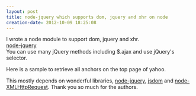 ```yaml
---
layout: post
title: node-jquery which supports dom, jquery and xhr on node
creation-date: 2012-10-09 18:25:08
---
```

I wrote a node module to support dom, jquery and xhr.  
[node-jquery](https://npmjs.org/package/node-jquery)  
You can use many jQuery methods including $.ajax and use jQuery's selector.

Here is a sample to retrieve all anchors on the top page of yahoo.
<script src="https://gist.github.com/3857612.js?file=example.coffee"></script>

This mostly depends on wonderful libraries, [node-jquery][node-jquery], [jsdom][jsdom] and [node-XMLHttpRequest][xhr].
Thank you so much for the authors.

[node-jquery]: https://github.com/coolaj86/node-jquery.git
[jsdom]: https://github.com/tmpvar/jsdom.git
[xhr]: https://github.com/driverdan/node-XMLHttpRequest.git
